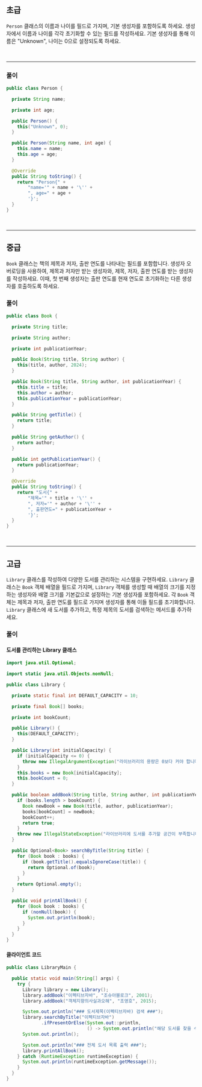 ## 초급

`Person` 클래스의 이름과 나이를 필드로 가지며, 기본 생성자를 포함하도록 하세요. 생성자에서 이름과 나이를 각각 초기화할 수 있는 필드를 작성하세요. 기본 생성자를 통해 이름은 "Unknown", 나이는 0으로 설정되도록 하세요.

<br>

----
### 풀이
```java
public class Person {

  private String name;

  private int age;

  public Person() {
    this("Unknown", 0);
  }

  public Person(String name, int age) {
    this.name = name;
    this.age = age;
  }

  @Override
  public String toString() {
    return "Person{" +
        "name='" + name + '\'' +
        ", age=" + age +
        '}';
  }
}
```
<br>

----
## 중급

`Book` 클래스는 책의 제목과 저자, 출판 연도를 나타내는 필드를 포함합니다. 생성자 오버로딩을 사용하여, 제목과 저자만 받는 생성자와, 제목, 저자, 출판 연도를 받는 생성자를 작성하세요. 이때, 첫 번째 생성자는 출판 연도를 현재 연도로 초기화하는 다른 생성자를 호출하도록 하세요.

### 풀이
```java
public class Book {

  private String title;

  private String author;

  private int publicationYear;

  public Book(String title, String author) {
    this(title, author, 2024);
  }

  public Book(String title, String author, int publicationYear) {
    this.title = title;
    this.author = author;
    this.publicationYear = publicationYear;
  }

  public String getTitle() {
    return title;
  }

  public String getAuthor() {
    return author;
  }

  public int getPublicationYear() {
    return publicationYear;
  }

  @Override
  public String toString() {
    return "도서{" +
        "제목='" + title + '\'' +
        ", 저자='" + author + '\'' +
        ", 출판연도=" + publicationYear +
        '}';
  }
}
```
<br>

----

## 고급

`Library` 클래스를 작성하여 다양한 도서를 관리하는 시스템을 구현하세요. `Library` 클래스는 `Book` 객체 배열을 필드로 가지며, `Library` 객체를 생성할 때 배열의 크기를 지정하는 생성자와 배열 크기를 기본값으로 설정하는 기본 생성자를 포함하세요. 각 `Book` 객체는 제목과 저자, 출판 연도를 필드로 가지며 생성자를 통해 이들 필드를 초기화합니다. `Library` 클래스에 새 도서를 추가하고, 특정 제목의 도서를 검색하는 메서드를 추가하세요.

### 풀이

#### 도서를 관리하는 Library 클래스
```java
import java.util.Optional;

import static java.util.Objects.nonNull;

public class Library {

  private static final int DEFAULT_CAPACITY = 10;

  private final Book[] books;

  private int bookCount;

  public Library() {
    this(DEFAULT_CAPACITY);
  }

  public Library(int initialCapacity) {
    if (initialCapacity <= 0) {
      throw new IllegalArgumentException("라이브러리의 용량은 0보다 커야 합니다.");
    }
    this.books = new Book[initialCapacity];
    this.bookCount = 0;
  }

  public boolean addBook(String title, String author, int publicationYear) throws IllegalStateException {
    if (books.length > bookCount) {
      Book newBook = new Book(title, author, publicationYear);
      books[bookCount] = newBook;
      bookCount++;
      return true;
    }
    throw new IllegalStateException("라이브러리에 도서를 추가할 공간이 부족합니다.");
  }

  public Optional<Book> searchByTitle(String title) {
    for (Book book : books) {
      if (book.getTitle().equalsIgnoreCase(title)) {
        return Optional.of(book);
      }
    }
    return Optional.empty();
  }

  public void printAllBook() {
    for (Book book : books) {
      if (nonNull(book)) {
        System.out.println(book);
      }
    }
  }
}
```

#### 클라이언트 코드
```java
public class LibraryMain {

  public static void main(String[] args) {
    try {
      Library library = new Library();
      library.addBook("이펙티브자바", "조슈아블로크", 2001);
      library.addBook("객체지향의사실과오해", "조영호", 2015);

      System.out.println("### 도서제목(이펙티브자바) 검색 ###");
      library.searchByTitle("이펙티브자바")
             .ifPresentOrElse(System.out::println,
                              () -> System.out.println("해당 도서를 찾을 수 없습니다."));
      System.out.println();

      System.out.println("### 전체 도서 목록 출력 ###");
      library.printAllBook();
    } catch (RuntimeException runtimeException) {
      System.out.println(runtimeException.getMessage());
    }
  }
}
```